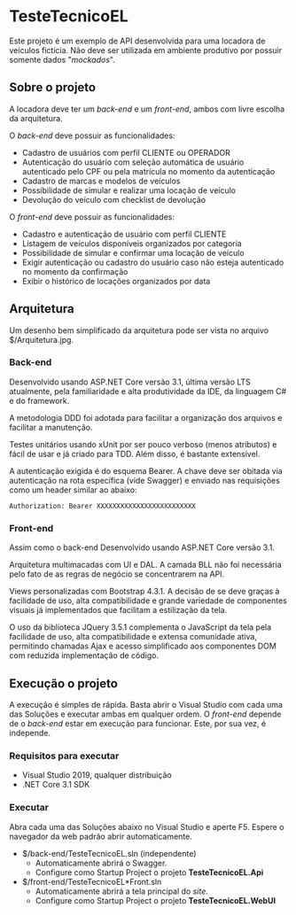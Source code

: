 

# TesteTecnicoEL

Este projeto é um exemplo de API desenvolvida para uma locadora de veículos fictícia.
Não deve ser utilizada em ambiente produtivo por possuir somente dados "*mockados*".

## Sobre o projeto

A locadora deve ter um *back-end* e um *front-end*, ambos com livre escolha da arquitetura.

O *back-end* deve possuir as funcionalidades:
- Cadastro de usuários com perfil CLIENTE ou OPERADOR
- Autenticação do usuário com seleção automática de usuário autenticado pelo CPF ou pela matrícula no momento da autenticação
- Cadastro de marcas e modelos de veículos
- Possibilidade de simular e realizar uma locação de veículo
- Devolução do veículo com checklist de devolução

O *front-end* deve possuir as funcionalidades:
- Cadastro e autenticação de usuário com perfil CLIENTE
- Listagem de veículos disponíveis organizados por categoria
- Possibilidade de simular e confirmar uma locação de veículo
- Exigir autenticação ou cadastro do usuário caso não esteja autenticado no momento da confirmação
- Exibir o histórico de locações organizados por data

## Arquitetura

Um desenho bem simplificado da arquitetura pode ser vista no arquivo $/Arquitetura.jpg.

### Back-end

Desenvolvido usando ASP.NET Core versão 3.1, última versão LTS atualmente, pela familiaridade e alta produtividade da IDE, da linguagem C# e do framework.

A metodologia DDD foi adotada para facilitar a organização dos arquivos e facilitar a manutenção.

Testes unitários usando xUnit por ser pouco verboso (menos atributos) e fácil de usar e já criado para TDD. Além disso, é bastante extensível.

A autenticação exigida é do esquema Bearer. A chave deve ser obitada via autenticação na rota específica (vide Swagger) e enviado nas requisições como um header similar ao abaixo:
```
Authorization: Bearer XXXXXXXXXXXXXXXXXXXXXXXXX
```

### Front-end

Assim como o back-end Desenvolvido usando ASP.NET Core versão 3.1.

Arquitetura multimacadas com UI e DAL. A camada BLL não foi necessária pelo fato de as regras de negócio se concentrarem na API.

Views personalizadas com Bootstrap 4.3.1. A decisão de se deve graças à facilidade de uso, alta compatibilidade e grande variedade de componentes visuais já implementados que facilitam a estilização da tela.

O uso da biblioteca JQuery 3.5.1 complementa o JavaScript da tela pela facilidade de uso, alta compatibilidade e extensa comunidade ativa, permitindo chamadas Ajax e acesso simplificado aos componentes DOM com reduzida implementação de código.

## Execução o projeto

A execução é simples de rápida. Basta abrir o Visual Studio com cada uma das Soluções e executar ambas em qualquer ordem. O *front-end* depende de o *back-end* estar em execução para funcionar. Este, por sua vez, é independe.

### Requisitos para executar

- Visual Studio 2019, qualquer distribuição
- .NET Core 3.1 SDK

### Executar

Abra cada uma das Soluções abaixo no Visual Studio e aperte F5. Espere o navegador da web padrão abrir automaticamente.

- $/back-end/TesteTecnicoEL.sln (independente)
    - Automaticamente abrirá o Swagger.
    - Configure como Startup Project o projeto **TesteTecnicoEL.Api**
- $/front-end/TesteTecnicoEL*Front.sln
    - Automaticamente abrirá a tela principal do *site*.
    - Configure como Startup Project o projeto **TesteTecnicoEL.WebUI**


